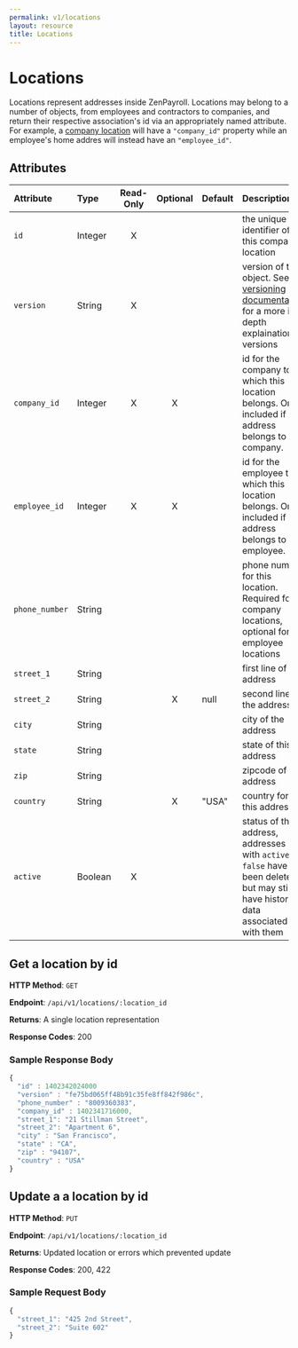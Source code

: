 ```yaml
---
permalink: v1/locations
layout: resource
title: Locations
---
```



# Locations

Locations represent addresses inside ZenPayroll. Locations may belong to a number
of objects, from employees and contractors to companies, and return their
respective association's id via an appropriately named attribute. For example, a
<a href="/v1/company_locations">company location</a> will have a `"company_id"`
property while an employee's home addres will instead have an `"employee_id"`.

## Attributes

| Attribute                     | Type              | Read-Only | Optional | Default | Description
| :----------                   |:-------------     |:---------:|:--------:|:--------|:-------------
| `id`                          | Integer           |     X     |          |         | the unique identifier of this company location
| `version`                     | String            |     X     |          |         | version of this object. See <a href="/v1/considerations/versioning/">the versioning documentation</a> for a more in depth explaination of versions
| `company_id`                 | Integer            |     X     |     X    |         | id for the company to which this location belongs. Only included if address belongs to a company.
| `employee_id`                 | Integer           |     X     |     X    |         | id for the employee to which this location belongs. Only included if address belongs to an employee.
| `phone_number`                | String            |           |          |         | phone number for this location. Required for company locations, optional for employee locations
| `street_1`                    | String            |           |          |         | first line of the address
| `street_2`                    | String            |           |    X     | null    | second line of the address
| `city`                        | String            |           |          |         | city of the address
| `state`                       | String            |           |          |         | state of this address
| `zip`                         | String            |           |          |         | zipcode of this address
| `country`                     | String            |           |    X     | "USA"   | country for this address
| `active`                      | Boolean           |     X     |          |         | status of the address, addresses with `active: false` have been deleted, but may still have historical data associated with them

## Get a location by id

**HTTP Method**: `GET`

**Endpoint**: `/api/v1/locations/:location_id`

**Returns**: A single location representation

**Response Codes**: 200

### Sample Response Body

```javascript
{
  "id" : 1402342024000
  "version" : "fe75bd065ff48b91c35fe8ff842f986c",
  "phone_number" : "8009360383",
  "company_id" : 1402341716000,
  "street_1": "21 Stillman Street",
  "street_2": "Apartment 6",
  "city" : "San Francisco",
  "state" : "CA",
  "zip" : "94107",
  "country" : "USA"
}
```

## Update a a location by id

**HTTP Method**: `PUT`

**Endpoint**: `/api/v1/locations/:location_id`

**Returns**: Updated location or errors which prevented update

**Response Codes**: 200, 422

### Sample Request Body

```javascript
{
  "street_1": "425 2nd Street",
  "street_2": "Suite 602"
}
```

